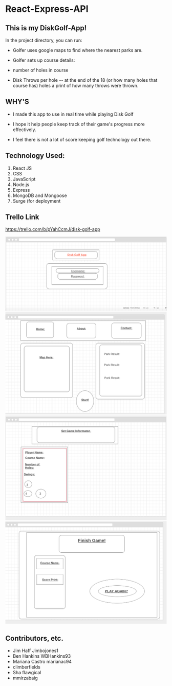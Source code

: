 #  React-Express-API


## This is my DiskGolf-App!

In the project directory, you can run:
 - Golfer uses google maps to find where the nearest parks are.

- Golfer sets up course details:
- number of holes in course
- Disk Throws per hole
-- at the end of the 18 (or how many holes that course has) holes a print of how many throws were thrown.

## WHY'S

- I made this app to use in real time while playing Disk Golf

- I hope it help people keep track of their game's progress more effectively.

- I feel there is not a lot of score keeping golf technology out there.

## Technology Used:

1. React JS
2. CSS
3. JavaScript
4. Node.js
5. Express
6. MongoDB and Mongoose
7. Surge (for deployment


## Trello Link
https://trello.com/b/pYahCcmJ/disk-golf-app


![alt text](./Images/1Login.png)
![alt text](./Images/2Welcome.png)
![alt text](./Images/3Set-up.png)
![alt text](./Images/4Finish.png)

## Contributors, etc.

- Jim Haff Jimbojones1
- Ben Hankins WBHankins93
- Mariana Castro marianac94
- climberfields
- Sha flawgical
- mmirzabaig
